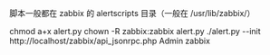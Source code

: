 脚本一般都在 zabbix 的 alertscripts 目录（一般在 /usr/lib/zabbix/）

chmod a+x alert.py
chown -R zabbix:zabbix alert.py
./alert.py --init http://localhost/zabbix/api_jsonrpc.php Admin zabbix
